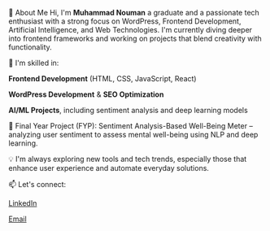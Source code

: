 👋 About Me
Hi, I'm **Muhammad Nouman** a graduate and a passionate tech enthusiast with a strong focus on WordPress,  Frontend Development, Artificial Intelligence, and Web Technologies. I'm currently diving deeper into frontend frameworks and working on projects that blend creativity with functionality.

🔧 I'm skilled in:

**Frontend Development** (HTML, CSS, JavaScript, React)

**WordPress Development** & **SEO Optimization**

**AI/ML Projects**, including sentiment analysis and deep learning models

🚀 Final Year Project (FYP): Sentiment Analysis-Based Well-Being Meter – analyzing user sentiment to assess mental well-being using NLP and deep learning.

💡 I'm always exploring new tools and tech trends, especially those that enhance user experience and automate everyday solutions.

📫 Let's connect:

[LinkedIn](www.linkedin.com/in/nouman-awan)

[Email](noumanm585@gmail.com)

